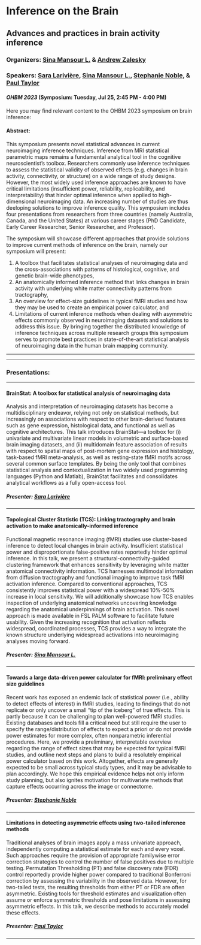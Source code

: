 # Inference on the Brain
## Advances and practices in brain activity inference

### Organizers: [Sina Mansour L.](https://sina-mansour.github.io/) & [Andrew Zalesky](https://findanexpert.unimelb.edu.au/profile/24599-andrew-zalesky)

### Speakers: [Sara Larivière](https://saratheriver.github.io/), [Sina Mansour L.](https://sina-mansour.github.io/), [Stephanie Noble](https://sneuroble.github.io/), & [Paul Taylor](https://www.nimh.nih.gov/research/research-conducted-at-nimh/principal-investigators/paul-taylor-phd)

#### *OHBM 2023* (Symposium: Tuesday, Jul 25, 2:45 PM - 4:00 PM)

Here you may find relevant content to the OHBM 2023 symposium on brain inference:

#### Abstract:

This symposium presents novel statistical advances in current neuroimaging inference techniques. Inference from MRI statistical parametric maps remains a fundamental analytical tool in the cognitive neuroscientist’s toolbox. Researchers commonly use inference techniques to assess the statistical validity of observed effects (e.g. changes in brain activity, connectivity, or structure) on a wide range of study designs. However, the most widely used inference approaches are known to have critical limitations (insufficient power, reliability, replicability, and interpretability) that hinder optimal inference when applied to high-dimensional neuroimaging data. An increasing number of studies are thus deeloping solutions to improve inference quality. This symposium includes four presentations from researchers from three countries (namely Australia, Canada, and the United States) at various career stages (PhD Candidate, Early Career Researcher, Senior Researcher, and Professor).

The symposium will showcase different approaches that provide solutions to improve current methods of inference on the brain, namely our symposium will present: 
1. A toolbox that facilitates statistical analyses of neuroimaging data and the cross-associations with patterns of histological, cognitive, and genetic brain-wide phenotypes,
2. An anatomically informed inference method that links changes in brain activity with underlying white matter connectivity patterns from tractography,
3. An overview for effect-size guidelines in typical fMRI studies and how they may be used to create an empirical power calculator, and
4. Limitations of current inference methods when dealing with asymmetric effects commonly observed in neuroimaging datasets and solutions to address this issue.
By bringing together the distributed knowledge of inference techniques across multiple research groups this symposium serves to promote best practices in state-of-the-art statistical analysis of neuroimaging data in the human brain mapping community.

---
---

### Presentations:

---

#### BrainStat: A toolbox for statistical analysis of neuroimaging data

Analysis and interpretation of neuroimaging datasets has become a multidisciplinary endeavor, relying not only on statistical methods, but increasingly on associations with respect to other brain-derived features such as gene expression, histological data, and functional as well as cognitive architectures. This talk introduces BrainStat—a toolbox for (i) univariate and multivariate linear models in volumetric and surface-based brain imaging datasets, and (ii) multidomain feature association of results with respect to spatial maps of post-mortem gene expression and histology, task-based fMRI meta-analysis, as well as resting-state fMRI motifs across several common surface templates. By being the only tool that combines statistical analysis and contextualization in two widely used programming languages (Python and Matlab), BrainStat facilitates and consolidates analytical workflows as a fully open-access tool.

##### Presenter: [Sara Larivière](https://saratheriver.github.io/)

---

#### Topological Cluster Statistic (TCS): Linking tractography and brain activation to make anatomically-informed inference

Functional magnetic resonance imaging (fMRI) studies use cluster-based inference to detect local changes in brain activity. Insufficient statistical power and disproportionate false-positive rates reportedly hinder optimal inference. In this talk, we present a structural-connectivity-guided clustering framework that enhances sensitivity by leveraging white matter anatomical connectivity information. TCS harnesses multimodal information from diffusion tractography and functional imaging to improve task fMRI activation inference. Compared to conventional approaches, TCS consistently improves statistical power with a widespread 10%-50% increase in local sensitivity. We will additionally showcase how TCS enables inspection of underlying anatomical networks uncovering knowledge regarding the anatomical underpinnings of brain activation. This novel approach is made available in FSL PALM software to facilitate future usability. Given the increasing recognition that activation reflects widespread, coordinated processes, TCS provides a way to integrate the known structure underlying widespread activations into neuroimaging analyses moving forward.

##### Presenter: [Sina Mansour L.](https://sina-mansour.github.io/)

---

#### Towards a large data-driven power calculator for fMRI: preliminary effect size guidelines

Recent work has exposed an endemic lack of statistical power (i.e., ability to detect effects of interest) in fMRI studies, leading to findings that do not replicate or only uncover a small “tip of the iceberg” of true effects. This is partly because it can be challenging to plan well-powered fMRI studies. Existing databases and tools fill a critical need but still require the user to specify the range/distribution of effects to expect a priori or do not provide power estimates for more complex, often nonparametric inferential procedures. Here, we provide a preliminary, interpretable overview regarding the range of effect sizes that may be expected for typical fMRI studies, and outline next steps and plans to build a resolutely empirical power calculator based on this work. Altogether, effects are generally expected to be small across typical study types, and it may be advisable to plan accordingly. We hope this empirical evidence helps not only inform study planning, but also ignites motivation for multivariate methods that capture effects occurring across the image or connectome.

##### Presenter: [Stephanie Noble](https://sneuroble.github.io/)

---

#### Limitations in detecting asymmetric effects using two-tailed inference methods

Traditional analyses of brain images apply a mass univariate approach, independently computing a statistical estimate for each and every voxel. Such approaches require the provision of appropriate familywise error correction strategies to control the number of false positives due to multiple testing. Permutation Thresholding (PT) and false discovery rate (FDR) control reportedly provide higher power compared to traditional Bonferroni correction by assessing the variability in the observed data. However, for two-tailed tests, the resulting thresholds from either PT or FDR are often asymmetric. Existing tools for threshold estimates and visualization often assume or enforce symmetric thresholds and pose limitations in assessing asymmetric effects. In this talk, we describe methods to accurately model these effects.

##### Presenter: [Paul Taylor](https://www.nimh.nih.gov/research/research-conducted-at-nimh/principal-investigators/paul-taylor-phd)

---
